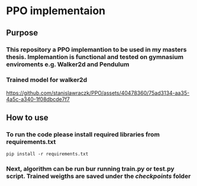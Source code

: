 # PPO implementaion

## Purpose
### This repository a PPO implemantion to be used in my masters thesis. Implemantion is functional and tested on gymnasium enviroments e.g. Walker2d and Pendulum

### Trained model for walker2d

https://github.com/stanislawraczk/PPO/assets/40478360/75ad3134-aa35-4a5c-a340-1f08dbcde7f7

## How to use
### To run the code please install required libraries from requirements.txt

`pip install -r requirements.txt`

### Next, algorithm can be run bur running train.py or test.py script. Trained weigths are saved under the *checkpoints* folder
